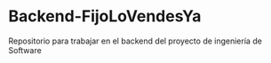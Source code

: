 # Backend-FijoLoVendesYa
Repositorio para trabajar en el backend del proyecto de ingeniería de Software
